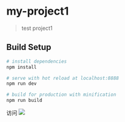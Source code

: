 # my-project1

> test project1

## Build Setup

``` bash
# install dependencies
npm install

# serve with hot reload at localhost:8888
npm run dev

# build for production with minification
npm run build
```

访问 ![](http://123.206.95.205:8081/)

